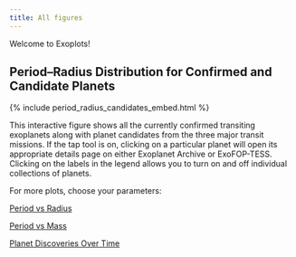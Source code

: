 ```yaml
---
title: All figures
---
```


Welcome to Exoplots!

## Period–Radius Distribution for Confirmed and Candidate Planets

{% include period_radius_candidates_embed.html %}

This interactive figure shows all the currently confirmed transiting exoplanets
along with planet candidates from the three major transit missions.
If the tap tool is on, clicking on a particular planet will open its appropriate
details page on either Exoplanet Archive or ExoFOP-TESS. Clicking on the
labels in the legend allows you to turn on and off individual collections of
planets.


For more plots, choose your parameters:

[Period vs Radius](./period-radius.md)

[Period vs Mass](./period-mass.md)

[Planet Discoveries Over Time](./planets-over-time.md)


